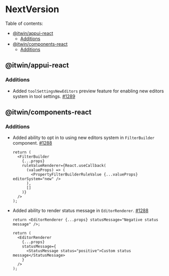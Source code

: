 # NextVersion <!-- omit from toc -->

Table of contents:

- [@itwin/appui-react](#itwinappui-react)
  - [Additions](#additions)
- [@itwin/components-react](#itwincomponents-react)
  - [Additions](#additions-1)

## @itwin/appui-react

### Additions

- Added `toolSettingsNewEditors` preview feature for enabling new editors system in tool settings. [#1289](https://github.com/iTwin/appui/pull/1289)

## @itwin/components-react

### Additions

- Added ability to opt in to using new editors system in `FilterBuilder` component. [#1288](https://github.com/iTwin/appui/pull/1288)

  ```tsx
  return (
    <FilterBuilder
      {...props}
      ruleValueRenderer={React.useCallback(
        (valueProps) => (
          <PropertyFilterBuilderRuleValue {...valueProps} editorSystem="new" />
        ),
        []
      )}
    />
  );
  ```

- Added ability to render status message in `EditorRenderer`. [#1288](https://github.com/iTwin/appui/pull/1288)

  ```tsx
  return <EditorRenderer {...props} statusMessage="Negative status message" />;
  ```

  ```tsx
  return (
    <EditorRenderer
      {...props}
      statusMessage={
        <StatusMessage status="positive">Custom status message</StatusMessage>
      }
    />
  );
  ```

